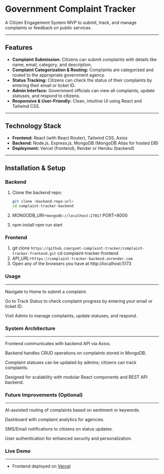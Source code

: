 # Government Complaint Tracker

A Citizen Engagement System MVP to submit, track, and manage complaints or feedback on public services.

---

## Features

- **Complaint Submission:** Citizens can submit complaints with details like name, email, category, and description.
- **Complaint Categorization & Routing:** Complaints are categorized and routed to the appropriate government agency.
- **Status Tracking:** Citizens can check the status of their complaints by entering their email or ticket ID.
- **Admin Interface:** Government officials can view all complaints, update statuses, and respond to citizens.
- **Responsive & User-Friendly:** Clean, intuitive UI using React and Tailwind CSS.

---

## Technology Stack

- **Frontend:** React (with React Router), Tailwind CSS, Axios
- **Backend:** Node.js, Express.js, MongoDB (MongoDB Atlas for hosted DB)
- **Deployment:** Vercel (frontend), Render or Heroku (backend)

---

## Installation & Setup

### Backend

1. Clone the backend repo:

   ```bash
   git clone <backend-repo-url>
   cd complaint-tracker-backend

   ```

2. MONGODB_URI=`mongodb://localhost:27017`
   PORT=8000

3. npm install
   npm run start

### Frontend

1.  git clone `https://github.com/gvmt-complaint-tracker/complaint-tracker-frontend.git`
    cd complaint-tracker-frontend
2.  API_URL=`https://complaint-tracker-backend.onrender.com`
3.  Open any of the browsers you have at http://localhost:5173

### Usage

---

Navigate to Home to submit a complaint.

Go to Track Status to check complaint progress by entering your email or ticket ID.

Visit Admin to manage complaints, update statuses, and respond.

### System Architecture

---

Frontend communicates with backend API via Axios.

Backend handles CRUD operations on complaints stored in MongoDB.

Complaint statuses can be updated by admins; citizens can track complaints.

Designed for scalability with modular React components and REST API backend.

### Future Improvements (Optional)

---

AI-assisted routing of complaints based on sentiment or keywords.

Dashboard with complaint analytics for agencies.

SMS/Email notifications to citizens on status updates.

User authentication for enhanced security and personalization.

### Live Demo

---

- Frontend deployed on [Vercel](http://localhost:8000)
